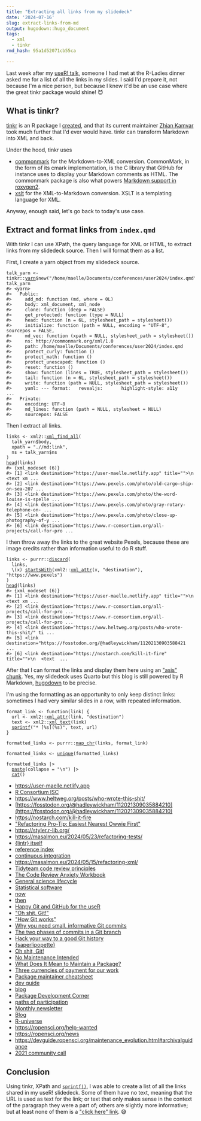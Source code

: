 ```yaml
---
title: "Extracting all links from my slidedeck"
date: '2024-07-16'
slug: extract-links-from-md
output: hugodown::hugo_document
tags:
  - xml
  - tinkr
rmd_hash: 95a1d52071cb55ca

---
```


Last week after my [useR! talk](/talks/2024-07-10-user-2024-rusty-code/), someone I had met at the R-Ladies dinner asked me for a list of all the links in my slides. I said I'd prepare it, not because I'm a nice person, but because I knew it'd be an use case where the great tinkr package would shine! :smiling_imp:

## What is tinkr?

[tinkr](https://docs.ropensci.org/tinkr/) is an R package I [created](https://ropensci.org/blog/2018/10/01/tinkr/), and that its current maintainer [Zhian Kamvar](https://zkamvar.netlify.app/) took much further that I'd ever would have. tinkr can transform Markdown into XML and back.

Under the hood, tinkr uses

-   [commonmark](http://docs.ropensci.org/commonmark/) for the Markdown-to-XML conversion. CommonMark, in the form of its cmark implementation, is the C library that GitHub for instance uses to display your Markdown comments as HTML. The commonmark package is also what powers [Markdown support in roxygen2](https://roxygen2.r-lib.org/articles/rd-formatting.html).
-   [xslt](https://docs.ropensci.org/xslt/) for the XML-to-Markdown conversion. XSLT is a templating language for XML.

Anyway, enough said, let's go back to today's use case.

## Extract and format links from `index.qmd`

With tinkr I can use XPath, the query language for XML or HTML, to extract links from my slidedeck source. Then I will format them as a list.

First, I create a yarn object from my slidedeck source.

<div class="highlight">

<pre class='chroma'><code class='language-r' data-lang='r'><span><span class='nv'>talk_yarn</span> <span class='o'>&lt;-</span> <span class='nf'>tinkr</span><span class='nf'>::</span><span class='nv'><a href='https://docs.ropensci.org/tinkr/reference/yarn.html'>yarn</a></span><span class='o'>$</span><span class='nf'>new</span><span class='o'>(</span><span class='s'>"/home/maelle/Documents/conferences/user2024/index.qmd"</span><span class='o'>)</span></span>
<span><span class='nv'>talk_yarn</span></span>
<span><span class='c'>#&gt; &lt;yarn&gt;</span></span>
<span><span class='c'>#&gt;   Public:</span></span>
<span><span class='c'>#&gt;     add_md: function (md, where = 0L) </span></span>
<span><span class='c'>#&gt;     body: xml_document, xml_node</span></span>
<span><span class='c'>#&gt;     clone: function (deep = FALSE) </span></span>
<span><span class='c'>#&gt;     get_protected: function (type = NULL) </span></span>
<span><span class='c'>#&gt;     head: function (n = 6L, stylesheet_path = stylesheet()) </span></span>
<span><span class='c'>#&gt;     initialize: function (path = NULL, encoding = "UTF-8", sourcepos = FALSE, </span></span>
<span><span class='c'>#&gt;     md_vec: function (xpath = NULL, stylesheet_path = stylesheet()) </span></span>
<span><span class='c'>#&gt;     ns: http://commonmark.org/xml/1.0</span></span>
<span><span class='c'>#&gt;     path: /home/maelle/Documents/conferences/user2024/index.qmd</span></span>
<span><span class='c'>#&gt;     protect_curly: function () </span></span>
<span><span class='c'>#&gt;     protect_math: function () </span></span>
<span><span class='c'>#&gt;     protect_unescaped: function () </span></span>
<span><span class='c'>#&gt;     reset: function () </span></span>
<span><span class='c'>#&gt;     show: function (lines = TRUE, stylesheet_path = stylesheet()) </span></span>
<span><span class='c'>#&gt;     tail: function (n = 6L, stylesheet_path = stylesheet()) </span></span>
<span><span class='c'>#&gt;     write: function (path = NULL, stylesheet_path = stylesheet()) </span></span>
<span><span class='c'>#&gt;     yaml: --- format:   revealjs:       highlight-style: a11y      ...</span></span>
<span><span class='c'>#&gt;   Private:</span></span>
<span><span class='c'>#&gt;     encoding: UTF-8</span></span>
<span><span class='c'>#&gt;     md_lines: function (path = NULL, stylesheet = NULL) </span></span>
<span><span class='c'>#&gt;     sourcepos: FALSE</span></span>
<span></span></code></pre>

</div>

Then I extract all links.

<div class="highlight">

<pre class='chroma'><code class='language-r' data-lang='r'><span><span class='nv'>links</span> <span class='o'>&lt;-</span> <span class='nf'>xml2</span><span class='nf'>::</span><span class='nf'><a href='http://xml2.r-lib.org/reference/xml_find_all.html'>xml_find_all</a></span><span class='o'>(</span></span>
<span>  <span class='nv'>talk_yarn</span><span class='o'>$</span><span class='nv'>body</span>, </span>
<span>  xpath <span class='o'>=</span> <span class='s'>".//md:link"</span>,</span>
<span>  ns <span class='o'>=</span> <span class='nv'>talk_yarn</span><span class='o'>$</span><span class='nv'>ns</span></span>
<span><span class='o'>)</span></span>
<span><span class='nf'><a href='https://rdrr.io/r/utils/head.html'>head</a></span><span class='o'>(</span><span class='nv'>links</span><span class='o'>)</span></span>
<span><span class='c'>#&gt; &#123;xml_nodeset (6)&#125;</span></span>
<span><span class='c'>#&gt; [1] &lt;link destination="https://user-maelle.netlify.app" title=""&gt;\n  &lt;text xm ...</span></span>
<span><span class='c'>#&gt; [2] &lt;link destination="https://www.pexels.com/photo/old-cargo-ship-on-sea-207 ...</span></span>
<span><span class='c'>#&gt; [3] &lt;link destination="https://www.pexels.com/photo/the-word-louise-is-spelle ...</span></span>
<span><span class='c'>#&gt; [4] &lt;link destination="https://www.pexels.com/photo/gray-rotary-telephone-on- ...</span></span>
<span><span class='c'>#&gt; [5] &lt;link destination="https://www.pexels.com/photo/close-up-photography-of-y ...</span></span>
<span><span class='c'>#&gt; [6] &lt;link destination="https://www.r-consortium.org/all-projects/call-for-pro ...</span></span>
<span></span></code></pre>

</div>

I then throw away the links to the great website Pexels, because these are image credits rather than information useful to do R stuff.

<div class="highlight">

<pre class='chroma'><code class='language-r' data-lang='r'><span><span class='nv'>links</span> <span class='o'>&lt;-</span> <span class='nf'>purrr</span><span class='nf'>::</span><span class='nf'><a href='https://purrr.tidyverse.org/reference/keep.html'>discard</a></span><span class='o'>(</span></span>
<span>  <span class='nv'>links</span>, </span>
<span>  \<span class='o'>(</span><span class='nv'>x</span><span class='o'>)</span> <span class='nf'><a href='https://rdrr.io/r/base/startsWith.html'>startsWith</a></span><span class='o'>(</span><span class='nf'>xml2</span><span class='nf'>::</span><span class='nf'><a href='http://xml2.r-lib.org/reference/xml_attr.html'>xml_attr</a></span><span class='o'>(</span><span class='nv'>x</span>, <span class='s'>"destination"</span><span class='o'>)</span>, <span class='s'>"https://www.pexels"</span><span class='o'>)</span></span>
<span><span class='o'>)</span></span>
<span><span class='nf'><a href='https://rdrr.io/r/utils/head.html'>head</a></span><span class='o'>(</span><span class='nv'>links</span><span class='o'>)</span></span>
<span><span class='c'>#&gt; &#123;xml_nodeset (6)&#125;</span></span>
<span><span class='c'>#&gt; [1] &lt;link destination="https://user-maelle.netlify.app" title=""&gt;\n  &lt;text xm ...</span></span>
<span><span class='c'>#&gt; [2] &lt;link destination="https://www.r-consortium.org/all-projects/call-for-pro ...</span></span>
<span><span class='c'>#&gt; [3] &lt;link destination="https://www.r-consortium.org/all-projects/call-for-pro ...</span></span>
<span><span class='c'>#&gt; [4] &lt;link destination="https://www.heltweg.org/posts/who-wrote-this-shit/" ti ...</span></span>
<span><span class='c'>#&gt; [5] &lt;link destination="https://fosstodon.org/@hadleywickham/11202130903588421 ...</span></span>
<span><span class='c'>#&gt; [6] &lt;link destination="https://nostarch.com/kill-it-fire" title=""&gt;\n  &lt;text  ...</span></span>
<span></span></code></pre>

</div>

After that I can format the links and display them here using an ["asis" chunk](https://bookdown.org/yihui/rmarkdown-cookbook/results-asis.html). Yes, my slidedeck uses Quarto but this blog is still powered by R Markdown, [hugodown](https://hugodown.r-lib.org/) to be precise.

I'm using the formatting as an opportunity to only keep distinct links: sometimes I had very similar slides in a row, with repeated information.

<div class='highlight'>
<pre class='chroma'><code class='language-r' data-lang='r'><span><span class='nv'>format_link</span> <span class='o'>&lt;-</span> <span class='kr'>function</span><span class='o'>(</span><span class='nv'>link</span><span class='o'>)</span> <span class='o'>&#123;</span></span>
<span>  <span class='nv'>url</span> <span class='o'>&lt;-</span> <span class='nf'>xml2</span><span class='nf'>::</span><span class='nf'><a href='http://xml2.r-lib.org/reference/xml_attr.html'>xml_attr</a></span><span class='o'>(</span><span class='nv'>link</span>, <span class='s'>"destination"</span><span class='o'>)</span></span>
<span>  <span class='nv'>text</span> <span class='o'>&lt;-</span> <span class='nf'>xml2</span><span class='nf'>::</span><span class='nf'><a href='http://xml2.r-lib.org/reference/xml_text.html'>xml_text</a></span><span class='o'>(</span><span class='nv'>link</span><span class='o'>)</span></span>
<span>  <span class='nf'><a href='https://rdrr.io/r/base/sprintf.html'>sprintf</a></span><span class='o'>(</span><span class='s'>"* [%s](%s)"</span>, <span class='nv'>text</span>, <span class='nv'>url</span><span class='o'>)</span></span>
<span><span class='o'>&#125;</span></span>
<span></span>
<span><span class='nv'>formatted_links</span> <span class='o'>&lt;-</span> <span class='nf'>purrr</span><span class='nf'>::</span><span class='nf'><a href='https://purrr.tidyverse.org/reference/map.html'>map_chr</a></span><span class='o'>(</span><span class='nv'>links</span>, <span class='nv'>format_link</span><span class='o'>)</span></span>
<span></span>
<span><span class='nv'>formatted_links</span> <span class='o'>&lt;-</span> <span class='nf'><a href='https://rdrr.io/r/base/unique.html'>unique</a></span><span class='o'>(</span><span class='nv'>formatted_links</span><span class='o'>)</span></span>
<span></span>
<span><span class='nv'>formatted_links</span> <span class='o'>|&gt;</span></span>
<span>  <span class='nf'><a href='https://rdrr.io/r/base/paste.html'>paste</a></span><span class='o'>(</span>collapse <span class='o'>=</span> <span class='s'>"\n"</span><span class='o'>)</span> <span class='o'>|&gt;</span></span>
<span>  <span class='nf'><a href='https://rdrr.io/r/base/cat.html'>cat</a></span><span class='o'>(</span><span class='o'>)</span></span>
</code></pre>

-   <https://user-maelle.netlify.app>
-   [R Consortium ISC](https://www.r-consortium.org/all-projects/call-for-proposals)
-   <https://www.heltweg.org/posts/who-wrote-this-shit/>
-   [https://fosstodon.org/@hadleywickham/112021309035884210](https://fosstodon.org/@hadleywickham/112021309035884210)
-   <https://nostarch.com/kill-it-fire>
-   ["Refactoring Pro-Tip: Easiest Nearest Owwie First"](https://www.geepawhill.org/2019/03/03/refactoring-pro-tip-easiest-nearest-owwie-first/)
-   <https://styler.r-lib.org/>
-   <https://masalmon.eu/2024/05/23/refactoring-tests/>
-   [{lintr} itself](https://lintr.r-lib.org/)
-   [reference index](https://lintr.r-lib.org/reference/index.html)
-   [continuous integration](https://github.com/r-lib/actions/tree/v2-branch/examples)
-   <https://masalmon.eu/2024/05/15/refactoring-xml/>
-   [Tidyteam code review principles](https://code-review.tidyverse.org/)
-   [The Code Review Anxiety Workbook](https://developer-success-lab.gitbook.io/code-review-anxiety-workbook-1)
-   [General science lifecycle](https://ropensci.org/software-review/)
-   [Statistical software](https://ropensci.org/stat-software-review/)
-   [now](https://github.com/rstats-wtf/wtf-version-control-slides)
-   [then](https://github.com/rstudio-conf-2022/wtf-rstats/tree/main/materials)
-   [Happy Git and GitHub for the useR](https://happygitwithr.com/)
-   ["Oh shit, Git!"](https://wizardzines.com/zines/oh-shit-git/)
-   ["How Git works"](https://wizardzines.com/zines/git/)
-   [Why you need small, informative Git commits](https://masalmon.eu/2024/06/03/small-commits/)
-   [The two phases of commits in a Git branch](https://masalmon.eu/2023/12/07/two-phases-git-branches/)
-   [Hack your way to a good Git history](https://masalmon.eu/2024/06/11/rewrite-git-history/)
-   [{saperlipopette}](https://docs.ropensci.org/saperlipopette/)
-   [Oh shit, Git!](https://ohshitgit.com/)
-   [No Maintenance Intended](http://unmaintained.tech/)
-   [What Does It Mean to Maintain a Package?](https://ropensci.org/blog/2023/02/07/what-does-it-mean-to-maintain-a-package/)
-   [Three currencies of payment for our work](https://yabellini.netlify.app/blog/2023-10-13-three-payments/)
-   [Package maintainer cheatsheet](https://devguide.ropensci.org/maintenance_cheatsheet.html)
-   [dev guide](https://devguide.ropensci.org/)
-   [blog](https://ropensci.org/blog)
-   [Package Development Corner](https://ropensci.org/news)
-   [paths of participation](https://contributing.ropensci.org/)
-   [Monthly newsletter](https://ropensci.org/news)
-   [Blog](https://ropensci.org/blog)
-   [R-universe](https://docs.r-universe.dev/)
-   <https://ropensci.org/help-wanted>
-   <https://ropensci.org/news>
-   <https://devguide.ropensci.org/maintenance_evolution.html#archivalguidance>
-   [2021 community call](https://ropensci.org/commcalls/apr2021-pkg-community/)
    </div>

## Conclusion

Using tinkr, XPath and [`sprintf()`](/2023/09/29/three-functions/), I was able to create a list of all the links shared in my useR! slidedeck. Some of them have no text, meaning that the URL is used as text for the link; or text that only makes sense in the context of the paragraph they were a part of; others are slightly more informative; but at least none of them is a ["click here" link](https://dap.berkeley.edu/learn/concepts/links). :sweat_smile:

